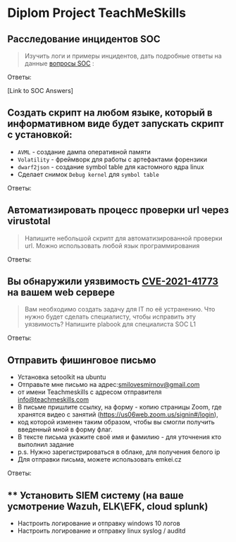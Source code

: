 # Diplom Project TeachMeSkills

## Расследование инцидентов SOC

> Изучить логи и примеры инцидентов, дать подробные ответы на данные [вопросы SOC](https://docs.google.com/document/d/1lJBQvm5_81E1TTUOisU8RfznwZstZUcc/edit) :

Ответы:

[Link to SOC Answers]

## Создать скрипт на любом языке, который в информативном виде будет запускать скрипт с установкой:

* `AVML` - создание дампа оперативной памяти
* `Volatility` - фреймворк для работы с артефактами форензики
* `dwarf2json` - создание symbol table для кастомного ядра linux
* Сделает снимок `Debug kernel` для `symbol table`

Ответы:

## Автоматизировать процесс проверки url через virustotal

> Напишите небольшой скрипт для автоматизированной проверки url. Можно использовать любой язык программирования

Ответы:

## Вы обнаружили уязвимость [CVE-2021-41773](https://nvd.nist.gov/vuln/detail/CVE-2021-41773) на вашем web сервере

> Вам необходимо создать задачу для IT по её устранению. Что нужно будет сделать специалисту, чтобы исправить эту уязвимость? Напишите plabook для специалиста SOC L1

Ответы:

## Отправить фишинговое письмо

* Установка setoolkit на ubuntu
* Отправьте мне письмо на адрес:smilovesmirnov@gmail.com
* от имени Teachmeskills с адресом отправителя info@teachmeskills.com
* В письме пришлите ссылку, на форму - копию страницы Zoom, где хранятся видео с занятий (https://us06web.zoom.us/signin#/login),
* код которой изменен таким образом, чтобы вы смогли получить введенный мной в форму флаг.
* В тексте письма укажите своё имя и фамилию - для уточнения кто выполнил задание
* p.s. Нужно зарегистрироваться в облаке, для получения белого ip
* Для отправки письма, можете использовать emkei.cz

Ответы:

## ** Установить SIEM систему (на ваше усмотрение Wazuh, ELK\EFK, cloud splunk)

* Настроить логирование и отправку windows 10 логов
* Настроить логирование и отправку linux syslog / auditd